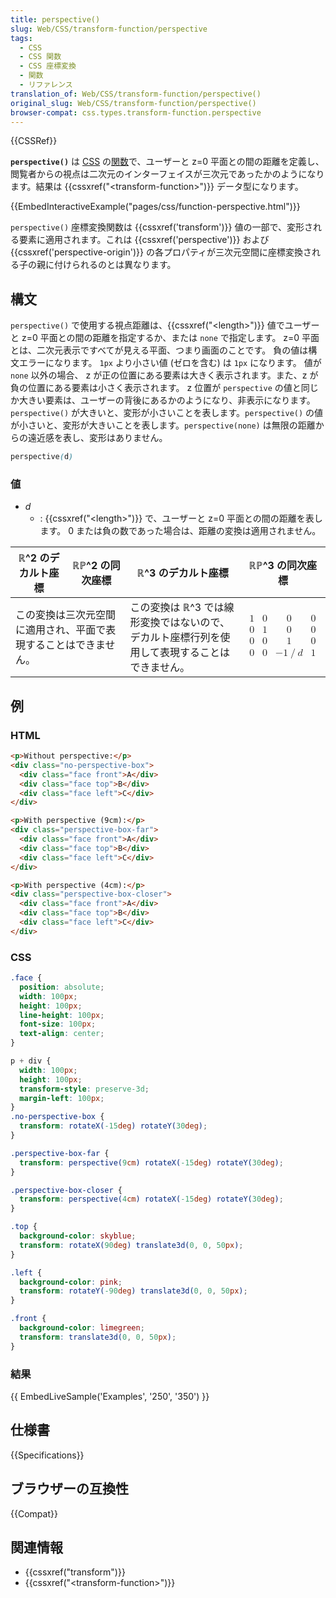 ```yaml
---
title: perspective()
slug: Web/CSS/transform-function/perspective
tags:
  - CSS
  - CSS 関数
  - CSS 座標変換
  - 関数
  - リファレンス
translation_of: Web/CSS/transform-function/perspective()
original_slug: Web/CSS/transform-function/perspective()
browser-compat: css.types.transform-function.perspective
---
```

{{CSSRef}}

**`perspective()`** は [CSS](/ja/docs/Web/CSS) の[関数](/ja/docs/Web/CSS/CSS_Functions)で、ユーザーと z=0 平面との間の距離を定義し、閲覧者からの視点は二次元のインターフェイスが三次元であったかのようになります。結果は {{cssxref("&lt;transform-function&gt;")}} データ型になります。

{{EmbedInteractiveExample("pages/css/function-perspective.html")}}

`perspective()` 座標変換関数は {{cssxref('transform')}} 値の一部で、変形される要素に適用されます。これは {{cssxref('perspective')}} および {{cssxref('perspective-origin')}} の各プロパティが三次元空間に座標変換される子の親に付けられるのとは異なります。

## 構文

`perspective()` で使用する視点距離は、{{cssxref("&lt;length&gt;")}} 値でユーザーと z=0 平面との間の距離を指定するか、または `none` で指定します。
z=0 平面とは、二次元表示ですべてが見える平面、つまり画面のことです。
負の値は構文エラーになります。
`1px` より小さい値 (ゼロを含む) は `1px` になります。
値が `none` 以外の場合、 z が正の位置にある要素は大きく表示されます。また、z が負の位置にある要素は小さく表示されます。
z 位置が `perspective` の値と同じか大きい要素は、ユーザーの背後にあるかのようになり、非表示になります。
`perspective()` が大きいと、変形が小さいことを表します。`perspective()` の値が小さいと、変形が大きいことを表します。`perspective(none)` は無限の距離からの遠近感を表し、変形はありません。

```css
perspective(d)
```

### 値

- _d_
  - : {{cssxref("&lt;length&gt;")}} で、ユーザーと z=0 平面との間の距離を表します。 0 または負の数であった場合は、距離の変換は適用されません。

<table class="standard-table">
  <thead>
    <tr>
      <th scope="col">ℝ^2 のデカルト座標</th>
      <th scope="col">ℝℙ^2 の同次座標</th>
      <th scope="col">ℝ^3 のデカルト座標</th>
      <th scope="col">ℝℙ^3 の同次座標</th>
    </tr>
  </thead>
  <tbody>
    <tr>
      <td colspan="2" rowspan="2">
        この変換は三次元空間に適用され、平面で表現することはできません。
      </td>
      <td colspan="1" rowspan="2">この変換は ℝ^3 では線形変換ではないので、デカルト座標行列を使用して表現することはできません。</td>
      <td>
        <math
          ><mfenced
            ><mtable
              ><mtr
                ><mtd><mn>1</mn> </mtd><mtd><mn>0</mn> </mtd
                ><mtd><mn>0</mn> </mtd><mtd><mn>0</mn> </mtd></mtr
              ><mtr
                ><mtd><mn>0</mn> </mtd><mtd><mn>1</mn> </mtd
                ><mtd><mn>0</mn> </mtd><mtd><mn>0</mn> </mtd></mtr
              ><mtr
                ><mtd><mn>0</mn> </mtd><mtd><mn>0</mn> </mtd
                ><mtd><mn>1</mn> </mtd><mtd><mn>0</mn> </mtd></mtr
              ><mtr
                ><mtd><mn>0</mn> </mtd><mtd><mn>0</mn> </mtd
                ><mtd
                  ><mo>−</mo>
                  <mn>1</mn>
                  <mo>/</mo>
                  <mi>d</mi> </mtd
                ><mtd><mn>1</mn></mtd></mtr
              ></mtable
            ></mfenced
          ></math
        >
      </td>
    </tr>
  </tbody>
</table>

<h2 id="Examples">例</h2>

### HTML

```html
<p>Without perspective:</p>
<div class="no-perspective-box">
  <div class="face front">A</div>
  <div class="face top">B</div>
  <div class="face left">C</div>
</div>

<p>With perspective (9cm):</p>
<div class="perspective-box-far">
  <div class="face front">A</div>
  <div class="face top">B</div>
  <div class="face left">C</div>
</div>

<p>With perspective (4cm):</p>
<div class="perspective-box-closer">
  <div class="face front">A</div>
  <div class="face top">B</div>
  <div class="face left">C</div>
</div>
```

### CSS

```css
.face {
  position: absolute;
  width: 100px;
  height: 100px;
  line-height: 100px;
  font-size: 100px;
  text-align: center;
}

p + div {
  width: 100px;
  height: 100px;
  transform-style: preserve-3d;
  margin-left: 100px;
}
.no-perspective-box {
  transform: rotateX(-15deg) rotateY(30deg);
}

.perspective-box-far {
  transform: perspective(9cm) rotateX(-15deg) rotateY(30deg);
}

.perspective-box-closer {
  transform: perspective(4cm) rotateX(-15deg) rotateY(30deg);
}

.top {
  background-color: skyblue;
  transform: rotateX(90deg) translate3d(0, 0, 50px);
}

.left {
  background-color: pink;
  transform: rotateY(-90deg) translate3d(0, 0, 50px);
}

.front {
  background-color: limegreen;
  transform: translate3d(0, 0, 50px);
}
```

### 結果

{{ EmbedLiveSample('Examples', '250', '350') }}

## 仕様書

{{Specifications}}

## ブラウザーの互換性

{{Compat}}

## 関連情報

- {{cssxref("transform")}}
- {{cssxref("&lt;transform-function&gt;")}}

